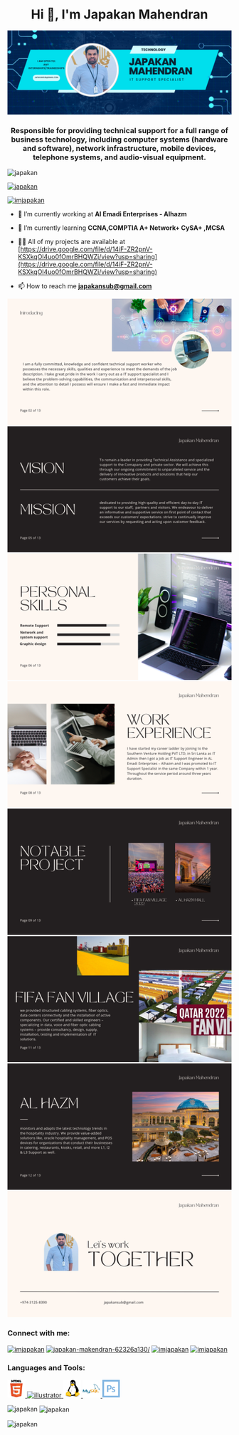 <h1 align="center">Hi 👋, I'm Japakan Mahendran</h1>

<div align"center"> <img src="https://github.com/Japakan/Japakan/blob/5ac282a6a8d68652fedbedafed127a49f2c9d4b3/Banner.png"> <div>

<h3 align="center"> Responsible for providing technical support for a full range of
business technology, including computer systems (hardware and software), network
infrastructure, mobile devices, telephone systems, and audio-visual equipment. </h3>

<p align="left"> <img src="https://komarev.com/ghpvc/?username=japakan&label=Profile%20views&color=0e75b6&style=flat" alt="japakan" /> </p>

<p align="left"> <a href="https://github.com/ryo-ma/github-profile-trophy"><img src="https://github-profile-trophy.vercel.app/?username=japakan" alt="japakan" /></a> </p>

<p align="left"> <a href="https://twitter.com/imjapakan" target="blank"><img src="https://img.shields.io/twitter/follow/imjapakan?logo=twitter&style=for-the-badge" alt="imjapakan" /></a> </p>

- 🔭 I’m currently working at **Al Emadi Enterprises - Alhazm**

- 🌱 I’m currently learning **CCNA,COMPTIA A+ Network+ CySA+ ,MCSA**

- 👨‍💻 All of my projects are available at [https://drive.google.com/file/d/14iF-ZR2pnV-KSXkqOl4uo0fOmrBHQWZj/view?usp=sharing](https://drive.google.com/file/d/14iF-ZR2pnV-KSXkqOl4uo0fOmrBHQWZj/view?usp=sharing)

- 📫 How to reach me **japakansub@gmail.com**

<div align"center"> <img src="https://github.com/Japakan/Japakan/blob/main/Portfolio%20-%20Presentation-MJapakan_page-0002.jpg"> <div>
<div align"center"> <img src="https://github.com/Japakan/Japakan/blob/main/Portfolio%20-%20Presentation-MJapakan_page-0003.jpg"> <div>
<div align"center"> <img src="https://github.com/Japakan/Japakan/blob/main/Portfolio%20-%20Presentation-MJapakan_page-0004.jpg"> <div>

<div align"center"> <img src="https://github.com/Japakan/Japakan/blob/main/Portfolio%20-%20Presentation-MJapakan_page-0006.jpg"> <div>
<div align"center"> <img src="https://github.com/Japakan/Japakan/blob/main/Portfolio%20-%20Presentation-MJapakan_page-0007.jpg"> <div>
<div align"center"> <img src="https://github.com/Japakan/Japakan/blob/main/Portfolio%20-%20Presentation-MJapakan_page-0008.jpg"> <div>
<div align"center"> <img src="https://github.com/Japakan/Japakan/blob/main/Portfolio%20-%20Presentation-MJapakan_page-0009.jpg"> <div>
<div align"center"> <img src="https://github.com/Japakan/Japakan/blob/main/Portfolio%20-%20Presentation-MJapakan_page-0010.jpg"> <div>


<h3 align="left">Connect with me:</h3>
<p align="left">
<a href="https://twitter.com/imjapakan" target="blank"><img align="center" src="https://raw.githubusercontent.com/rahuldkjain/github-profile-readme-generator/master/src/images/icons/Social/twitter.svg" alt="imjapakan" height="30" width="40" /></a>
<a href="https://linkedin.com/in/japakan-makendran-62326a130/" target="blank"><img align="center" src="https://raw.githubusercontent.com/rahuldkjain/github-profile-readme-generator/master/src/images/icons/Social/linked-in-alt.svg" alt="japakan-makendran-62326a130/" height="30" width="40" /></a>
<a href="https://fb.com/imjapakan" target="blank"><img align="center" src="https://raw.githubusercontent.com/rahuldkjain/github-profile-readme-generator/master/src/images/icons/Social/facebook.svg" alt="imjapakan" height="30" width="40" /></a>
<a href="https://instagram.com/imjapakan" target="blank"><img align="center" src="https://raw.githubusercontent.com/rahuldkjain/github-profile-readme-generator/master/src/images/icons/Social/instagram.svg" alt="imjapakan" height="30" width="40" /></a>
</p>

<h3 align="left">Languages and Tools:</h3>
<p align="left"> <a href="https://www.w3.org/html/" target="_blank" rel="noreferrer"> <img src="https://raw.githubusercontent.com/devicons/devicon/master/icons/html5/html5-original-wordmark.svg" alt="html5" width="40" height="40"/> </a> <a href="https://www.adobe.com/in/products/illustrator.html" target="_blank" rel="noreferrer"> <img src="https://www.vectorlogo.zone/logos/adobe_illustrator/adobe_illustrator-icon.svg" alt="illustrator" width="40" height="40"/> </a> <a href="https://www.linux.org/" target="_blank" rel="noreferrer"> <img src="https://raw.githubusercontent.com/devicons/devicon/master/icons/linux/linux-original.svg" alt="linux" width="40" height="40"/> </a> <a href="https://www.mysql.com/" target="_blank" rel="noreferrer"> <img src="https://raw.githubusercontent.com/devicons/devicon/master/icons/mysql/mysql-original-wordmark.svg" alt="mysql" width="40" height="40"/> </a> <a href="https://www.photoshop.com/en" target="_blank" rel="noreferrer"> <img src="https://raw.githubusercontent.com/devicons/devicon/master/icons/photoshop/photoshop-line.svg" alt="photoshop" width="40" height="40"/> </a> </p>

<p><img align="left" src="https://github-readme-stats.vercel.app/api/top-langs?username=japakan&show_icons=true&locale=en&layout=compact" alt="japakan" /></p>

<p>&nbsp;<img align="center" src="https://github-readme-stats.vercel.app/api?username=japakan&show_icons=true&locale=en" alt="japakan" /></p>

<p><img align="center" src="https://github-readme-streak-stats.herokuapp.com/?user=japakan&" alt="japakan" /></p>

